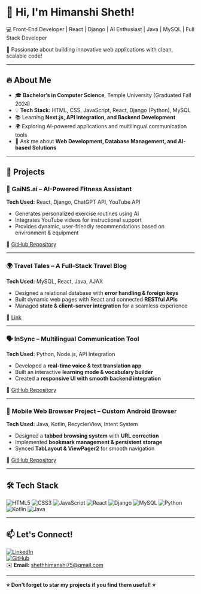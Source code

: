 # 👋 Hi, I'm Himanshi Sheth!  
💻 Front-End Developer | React | Django | AI Enthusiast | Java | MySQL | Full Stack Developer

🚀 Passionate about building innovative web applications with clean, scalable code!  

---

## 🔥 About Me  
- 🎓 **Bachelor’s in Computer Science**, Temple University (Graduated Fall 2024)  
- 💡 **Tech Stack:** HTML, CSS, JavaScript, React, Django (Python), MySQL  
- 📚 Learning **Next.js, API Integration, and Backend Development**  
- 🌍 Exploring AI-powered applications and multilingual communication tools  
- 💬 Ask me about **Web Development, Database Management, and AI-based Solutions**  

---

## 🌟 Projects  
### 🚀 **GaiNS.ai** – AI-Powered Fitness Assistant  
**Tech Used:** React, Django, ChatGPT API, YouTube API  
- Generates personalized exercise routines using AI  
- Integrates YouTube videos for instructional support  
- Provides dynamic, user-friendly recommendations based on environment & equipment  

🔗 [GitHub Repository](https://github.com/cis3296s24/01-Gains-AI)  

---

### 🌍 **Travel Tales** – A Full-Stack Travel Blog  
**Tech Used:** MySQL, React, Java, AJAX  
- Designed a relational database with **error handling & foreign keys**  
- Built dynamic web pages with React and connected **RESTful APIs**  
- Managed **state & client-server integration** for a seamless experience  

🔗 [Link](https://cis-linux2.temple.edu/tomcat10/fa24_3308_tur08798/index.html#/home)  

---

### 🗣️ **InSync** – Multilingual Communication Tool  
**Tech Used:** Python, Node.js, API Integration  
- Developed a **real-time voice & text translation app**  
- Built an interactive **learning mode & vocabulary builder**  
- Created a **responsive UI with smooth backend integration**  

🔗 [GitHub Repository](https://github.com/capstone-projects-2024-fall/aldwairi-projects-insync-language-translator.git)  

---

### 📱 **Mobile Web Browser Project** – Custom Android Browser  
**Tech Used:** Java, Kotlin, RecyclerView, Intent System  
- Designed a **tabbed browsing system** with **URL correction**  
- Implemented **bookmark management & persistent storage**  
- Synced **TabLayout & ViewPager2** for smooth navigation  

🔗 [GitHub Repository](https://github.com/Hks30/MobileBrowser.git)  

---

## 🛠️ **Tech Stack**  
![HTML5](https://img.shields.io/badge/HTML5-%23E34F26.svg?style=flat-square&logo=html5&logoColor=white)
![CSS3](https://img.shields.io/badge/CSS3-%231572B6.svg?style=flat-square&logo=css3&logoColor=white)
![JavaScript](https://img.shields.io/badge/JavaScript-%23F7DF1E.svg?style=flat-square&logo=javascript&logoColor=black)
![React](https://img.shields.io/badge/React-%2361DAFB.svg?style=flat-square&logo=react&logoColor=black)
![Django](https://img.shields.io/badge/Django-%23092E20.svg?style=flat-square&logo=django&logoColor=white)
![MySQL](https://img.shields.io/badge/MySQL-%2300f.svg?style=flat-square&logo=mysql&logoColor=white)
![Python](https://img.shields.io/badge/Python-%233776AB.svg?style=flat-square&logo=python&logoColor=white)
![Kotlin](https://img.shields.io/badge/Kotlin-%230095D5.svg?style=flat-square&logo=kotlin&logoColor=white)
![Java](https://img.shields.io/badge/Java-%23ED8B00.svg?style=flat-square&logo=java&logoColor=white)

---

## 📫 **Let's Connect!**  
[![LinkedIn](https://img.shields.io/badge/LinkedIn-%230077B5.svg?style=flat-square&logo=linkedin&logoColor=white)](https://www.linkedin.com/in/himanshi-sheth-423627257/)  
[![GitHub](https://img.shields.io/badge/GitHub-%23181717.svg?style=flat-square&logo=github&logoColor=white)](https://github.com/Hks30)  
✉️ **Email:** shethhimanshi75@gmail.com  

---

**⭐ Don’t forget to star my projects if you find them useful! ⭐**  
